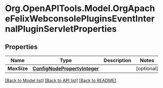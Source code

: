 # Org.OpenAPITools.Model.OrgApacheFelixWebconsolePluginsEventInternalPluginServletProperties
## Properties

Name | Type | Description | Notes
------------ | ------------- | ------------- | -------------
**MaxSize** | [**ConfigNodePropertyInteger**](ConfigNodePropertyInteger.md) |  | [optional] 

[[Back to Model list]](../README.md#documentation-for-models) [[Back to API list]](../README.md#documentation-for-api-endpoints) [[Back to README]](../README.md)

